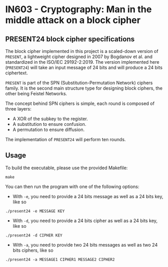 # IN603 - Cryptography: Man in the middle attack on a block cipher

## PRESENT24 block cipher specifications
The block cipher implemented in this project is a scaled-down version of
`PRESENT`, a lightweight cipher designed in 2007 by Bogdanov et al. and
standardized in the ISO/IEC 29192-2:2019. The version implemented here
(`PRESENT24`) will take an input message of 24 bits and will produce
a 24 bits ciphertext.

`PRESENT` is part of the SPN (Substitution-Permutation Network) ciphers family.
It is the second main structure type for designing block ciphers, the other
being Feistel Networks.

The concept behind SPN ciphers is simple, each round is composed of three layers:
- A XOR of the subkey to the register.
- A substitution to ensure confusion.
- A permutation to ensure diffusion.

The implementation of `PRESENT24` will perform ten rounds.

## Usage
To build the executable, please use the provided Makefile:
```
make
```

You can then run the program with one of the following options:
- With `-e`, you need to provide a 24 bits message as well as a 24 bits key, like so
```
./present24 -e MESSAGE KEY
```
- With `-d`, you need to provide a 24 bits cipher as well as a 24 bits key, like so
```
./present24 -d CIPHER KEY
```
- With `-a`, you need to provide two 24 bits messages as well as two 24 bits ciphers, like so
```
./present24 -a MESSAGE1 CIPHER1 MESSAGE2 CIPHER2
```
